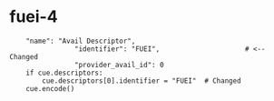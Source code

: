 # fuei-4
        "name": "Avail Descriptor",
                    "identifier": "FUEI",                     # <-- Changed
                    "provider_avail_id": 0
        if cue.descriptors:
            cue.descriptors[0].identifier = "FUEI"  # Changed
        cue.encode()



